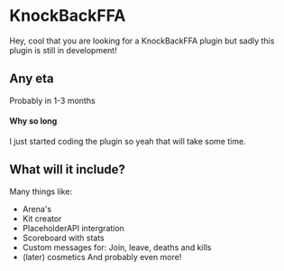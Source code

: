 # KnockBackFFA
Hey, cool that you are looking for a KnockBackFFA plugin but sadly this plugin is still in development!

## Any eta
Probably in 1-3 months
#### Why so long
I just started coding the plugin so yeah that will take some time.

## What will it include?
Many things like:
* Arena's
* Kit creator
* PlaceholderAPI intergration
* Scoreboard with stats
* Custom messages for: Join, leave, deaths and kills
* (later) cosmetics
And probably even more!

